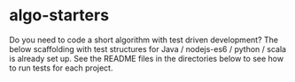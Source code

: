 # algo-starters

Do you need to code a short algorithm with test driven development? The below scaffolding with test structures for Java / nodejs-es6 / python / scala is already set up. See the README files in the directories below to see how to run tests for each project.